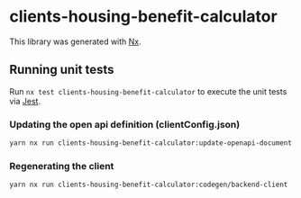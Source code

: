 <!-- gitbook-ignore -->

# clients-housing-benefit-calculator

This library was generated with [Nx](https://nx.dev).

## Running unit tests

Run `nx test clients-housing-benefit-calculator` to execute the unit tests via [Jest](https://jestjs.io).

### Updating the open api definition (clientConfig.json)

```sh
yarn nx run clients-housing-benefit-calculator:update-openapi-document
```

### Regenerating the client

```sh
yarn nx run clients-housing-benefit-calculator:codegen/backend-client
```
